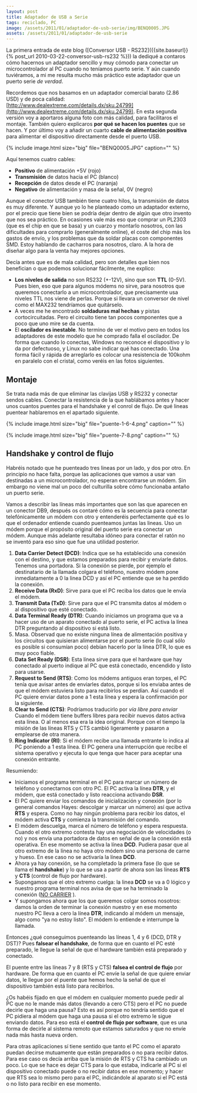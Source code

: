 ```yaml
---
layout: post
title: Adaptador de USB a Serie
tags: reciclado, PC
image: /assets/2011/01/adaptador-de-usb-serie/img/BENQ0005.JPG
assets: /assets/2011/01/adaptador-de-usb-serie
---
```


La primera entrada de este blog ([Conversor USB - RS232]({{site.baseurl}}{% post_url 2010-03-22-conversor-usb-rs232 %})) la dediqué a contaros cómo hacernos un adaptador sencillo y muy cómodo para conectar un microcontrolador al PC cuando no teníamos puerto serie. Y aún cuando tuviéramos, a mi me resulta mucho más práctico este adaptador que un puerto serie *de verdad*.

Recordemos que nos basamos en un adaptador comercial barato (2.86 USD) y de poca calidad: [http://www.dealextreme.com/details.dx/sku.24799](http://www.dealextreme.com/details.dx/sku.24799). En esta segunda versión voy a aportaros alguna foto con más calidad, para facilitaros el montaje. También quiero explicaros **por qué se hacen los puentes** que se hacen. Y por último voy a añadir un cuarto **cable de alimentación positiva** para alimentar el dispositivo directamente desde el puerto USB.

{% include image.html size="big" file="BENQ0005.JPG" caption="" %}

Aquí tenemos cuatro cables:

- **Positivo** de alimentación +5V (rojo)
- **Transmisión** de datos hacia el PC (blanco)
- **Recepción** de datos desde el PC (naranja)
- **Negativo** de alimentación y masa de la señal, 0V (negro)

Aunque el conector USB también tiene cuatro hilos, la transmisión de datos es muy diferente. Y aunque yo lo he planteado como un adaptador externo, por el precio que tiene bien se podría dejar dentro de algún que otro invento que nos sea práctico. En ocasiones vale más eso que comprar un PL2303 (que es el chip en que se basa) y un cuarzo y montarlo nosotros, con las dificultades para comprarlo (generalmente online), el coste del chip más los gastos de envío, y los problemas que da soldar placas con componentes SMD. Estoy hablando de cacharros para nosotros, claro. A la hora de diseñar algo para la venta hay mejores opciones.

Decía antes que es de mala calidad, pero son detalles que bien nos benefician o que podemos solucionar fácilmente, me explico:

- **Los niveles de salida** no son RS232 (+-12V), sino que son **TTL** (0-5V). Pues bien, eso que para algunos módems no sirve, para nosotros que queremos conectarlo a un microcontrolador, que precisamente usa niveles TTL nos viene de perlas. Porque si llevara un conversor de nivel como el MAX232 tendríamos que quitárselo.
- A veces me he encontrado **soldaduras mal hechas** y pistas cortocircuitadas. Pero el circuito tiene tan pocos componentes que a poco que uno mire se da cuenta.
- El **oscilador es inestable**. No termino de ver el motivo pero en todos los adaptadores de este modelo que he comprado falla el oscilador. De forma que cuando lo conectas, Windows no reconoce el dispositivo y lo da por defectuoso, y Linux no sabe indicar qué has conectado. Una forma fácil y rápida de arreglarlo es colocar una resistencia de 100kohm en paralelo con el cristal, como veréis en las fotos siguientes.

## Montaje

Se trata nada más de que eliminar las clavijas USB y RS232 y conectar sendos cables. Conectar la resistencia de la que hablábamos antes y hacer unos cuantos puentes para el handshake y el conrol de flujo. De qué lineas puentear hablaremos en el apartado siguiente.

{% include image.html size="big" file="puente-1-6-4.png" caption="" %}

{% include image.html size="big" file="puente-7-8.png" caption="" %}

## Handshake y control de flujo

Habréis notado que he puenteado tres lineas por un lado, y dos por otro. En principio no hace falta, porque las aplicaciones que vamos a usar van destinadas a un microcontrolador, no esperan encontrarse un módem. Sin embargo no viene mal un poco del culturilla sobre cómo funcionaba antaño un puerto serie.

Vamos a describir las líneas más importantes que son las que aparecen en un conector DB9, después os contaré cómo es la secuencia para conectar telefónicamente un módem con otro y entenderéis perfectamente qué es lo que el ordenador entiende cuando puenteamos juntas las lineas. Uso un módem porque el propósito original del puerto serie era conectar un módem. Aunque más adelante resultaba idóneo para conectar el ratón no se inventó para eso sino que fue una utilidad posterior.

1. **Data Carrier Detect (DCD)**: Indica que se ha establecido una conexión con el destino, y que estamos preparados para recibir y enviarle datos. Tenemos una portadora. Si la conexión se pierde, por ejemplo el destinatario de la llamada colgara el teléfono, nuestro módem pone inmediatamente a 0 la linea DCD y así el PC entiende que se ha perdido la conexión.
1. **Receive Data (RxD)**: Sirve para que el PC reciba los datos que le envía el módem.
1. **Transmit Data (TxD)**: Sirve para que el PC transmita datos al módem o al dispositivo que esté conectado.
1. **Data Terminal Ready (DTR)**: Cuando iniciamos un programa que va a hacer uso de un aparato conectado al puerto serie, el PC activa la línea DTR preguntando al dispositivo si está listo.
1. Masa. Observad que no existe ninguna línea de alimentación positiva y los circuitos que quisieran alimentarse por el puerto serie (lo cual sólo es posible si consumían poco) debían hacerlo por la línea DTR, lo que es muy poco fiable.
1. **Data Set Ready (DSR)**: Esta línea sirve para que el hardware que hay conectado al puerto indique al PC que está conectado, encendido y listo para usarse.
1. **Request to Send (RTS)**: Como los módems antiguos eran torpes, el PC tenía que avisar antes de enviarles datos, porque si los enviaba antes de que el módem estuviera listo para recibirlos se perdían. Así cuando el PC quiere enviar datos pone a 1 esta línea y espera la confirmación por la siguiente.
1. **Clear to Send (CTS)**: Podríamos traducirlo por *vía libre para enviar* Cuando el módem tiene buffers libres para recibir nuevos datos activa esta línea. O al menos esa era la idea original. Porque con el tiempo la misión de las líneas RTS y CTS cambió ligeramente y pasaron a emplearse de otra manera.
1. **Ring Indicator (RI)**: Si el módem recibe una llamada entrante lo indica al PC poniendo a 1 esta línea. El PC genera una interrupción que recibe el sistema operativo y ejecuta lo que tenga que hacer para aceptar una conexión entrante.

Resumiendo:

- Iniciamos el programa terminal en el PC para marcar un número de teléfono y conectarnos con otro PC. El PC activa la línea **DTR**, y el módem, que está conectado y listo reacciona activando **DSR**.
- El PC quiere enviar los comandos de inicialización y conexión (por lo general comandos Hayes: descolgar y marcar un número) así que activa **RTS** y espera. Como no hay ningún problema para recibir los datos, el módem activa **CTS** y comienza la transmisión del comando.
- El módem descuelga, marca el número de teléfono y espera respuesta. Cuando el otro extremo contesta hay una negociación de velocidades (o no) y nos envía una portadora de datos en señal de que la conexión está operativa. En ese momento se activa la línea **DCD**. Pudiera pasar que al otro extremo de la línea no haya otro módem sino una persona de carne y hueso. En ese caso no se activaría la línea **DCD**.
- Ahora ya hay conexión, se ha completado la primera fase (lo que se llama el **handshake**) y lo que se usa a partir de ahora son las líneas **RTS** y **CTS** (control de flujo por hardware).
- Supongamos que el otro extremo cuelga: la linea **DCD** se va a 0 lógico y nuestro programa terminal nos avisa de que se ha terminado la conexión ([NO CARRIER](http://en.wikipedia.org/wiki/NO_CARRIER) ).
- Y supongamos ahora que los que queremos colgar somos nosotros: damos la orden de terminar la conexión nuestro y en ese momento nuestro PC lleva a cero la línea **DTR**, indicando al módem un mensaje, algo como "ya no estoy listo". El módem lo entiende e interrumpe la llamada.

Entonces ¿qué conseguimos puenteando las líneas 1, 4 y 6 (DCD, DTR y DST)? Pues **falsear el handshake**, de forma que en cuanto el PC esté preparado, le llegue la señal de que el hardware también está preparado y conectado.

El puente entre las líneas 7 y 8 (RTS y CTS) **falsea el control de flujo** por hardware. De forma que en cuanto el PC envíe la señal de que quiere enviar datos, le llegue por el puente que hemos hecho la señal de que el dispositivo también está listo para recibirlos.

¿Os habéis fijado en que el módem en cualquier momento puede pedir al PC que no le mande más datos (llevando a cero CTS) pero el PC no puede decirle que haga una pausa? Esto es así porque no tendría sentido que el PC pidiera al módem que haga una pausa si el otro extremo le sigue enviando datos. Para eso está el **control de flujo por software**, que es una forma de decirle al sistema remoto que estamos saturados y que no envíe nada más hasta nueva orden.

Para otras aplicaciones sí tiene sentido que tanto el PC como el aparato puedan decirse mutuamente que están preparados o no para recibir datos. Para ese caso os decía arriba que la misión de RTS y CTS ha cambiado un poco. Lo que se hace es dejar CTS para lo que estaba, indicarle al PC si el dispositivo conectado puede o no recibir datos en ese momento; y hacer que RTS sea lo mismo pero para el PC, indicándole al aparato si el PC está o no listo para recibir en ese momento.

